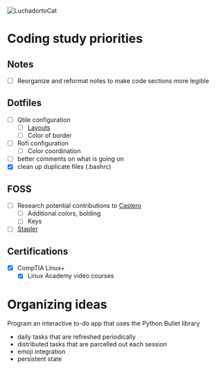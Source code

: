 ![LuchadortoCat](https://octodex.github.com/images/luchadortocat.png)

# Coding study priorities
## Notes
- [ ] Reorganize and reformat notes to make code sections more legible
## Dotfiles
- [ ] Qtile configuration
  - [ ] [Layouts](http://docs.qtile.org/en/latest/manual/ref/layouts.html)
  - [ ] Color of border
- [ ] Rofi configuration
  - [ ] Color coordination
- [ ] better comments on what is going on
- [x] clean up duplicate files (.bashrc)

## FOSS
- [ ] Research potential contributions to [Castero](https://github.com/xgi/castero)
  - [ ] Additional colors, bolding
  - [ ] Keys
- [ ] [Stapler](https://github.com/hellerbarde/stapler)

## Certifications
- [x] CompTIA Linux+
  - [x] Linux Academy video courses

# Organizing ideas

Program an interactive to-do app that uses the Python Bullet library
  - daily tasks that are refreshed periodically
  - distributed tasks that are parcelled out each session
  - emoji integration
  - persistent state
